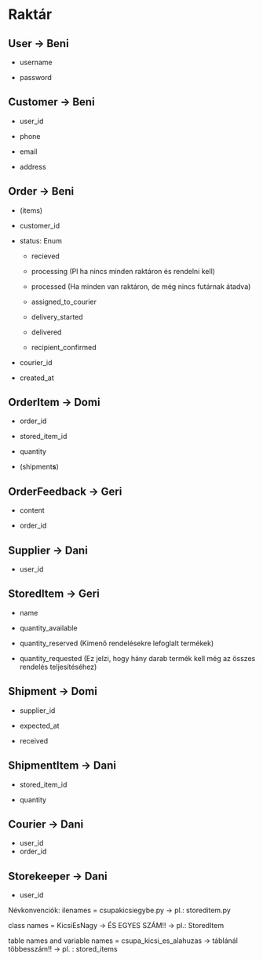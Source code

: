 # Raktár

## User -> Beni

- username

- password

## Customer -> Beni

- user_id

- phone

- email

- address

## Order -> Beni

- (items)

- customer_id

- status: Enum
  
  - recieved
  
  - processing (Pl ha nincs minden raktáron és rendelni kell)
  
  - processed (Ha minden van raktáron, de még nincs futárnak átadva)
  
  - assigned_to_courier
  
  - delivery_started
  
  - delivered
  
  - recipient_confirmed

- courier_id

- created_at

## OrderItem -> Domi

- order_id

- stored_item_id

- quantity

- (shipment**s**)

## OrderFeedback -> Geri

- content

- order_id

## Supplier -> Dani

- user_id

## StoredItem -> Geri

- name

- quantity_available

- quantity_reserved (Kimenő rendelésekre lefoglalt termékek)

- quantity_requested (Ez jelzi, hogy hány darab termék kell még az összes rendelés teljesítéséhez)

## Shipment -> Domi

- supplier_id

- expected_at

- received

## ShipmentItem -> Dani

- stored_item_id

- quantity

## Courier -> Dani

- user_id
- order_id

## Storekeeper -> Dani

- user_id

Névkonvenciók:
ilenames = csupakicsiegybe.py -> pl.: storeditem.py

class names = KicsiEsNagy -> ÉS EGYES SZÁM!! -> pl.:  StoredItem

table names and variable names = csupa_kicsi_es_alahuzas -> táblánál többesszám!! -> pl. : stored_items
